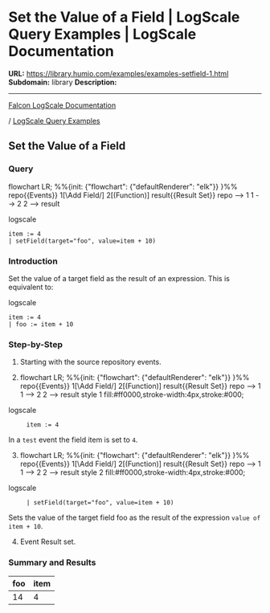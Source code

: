 # Set the Value of a Field | LogScale Query Examples | LogScale Documentation

**URL:** https://library.humio.com/examples/examples-setfield-1.html
**Subdomain:** library
**Description:** 

---

[Falcon LogScale Documentation](https://library.humio.com)

/ [LogScale Query Examples](examples.html)

## Set the Value of a Field

### Query

flowchart LR; %%{init: {"flowchart": {"defaultRenderer": "elk"}} }%% repo{{Events}} 1[\Add Field/] 2[(Function)] result{{Result Set}} repo --> 1 1 --> 2 2 --> result

logscale
    
    
    item := 4
    | setField(target="foo", value=item + 10)

### Introduction

Set the value of a target field as the result of an expression. This is equivalent to: 

logscale
    
    
    item := 4
    | foo := item + 10

### Step-by-Step

  1. Starting with the source repository events.

  2. flowchart LR; %%{init: {"flowchart": {"defaultRenderer": "elk"}} }%% repo{{Events}} 1[\Add Field/] 2[(Function)] result{{Result Set}} repo --> 1 1 --> 2 2 --> result style 1 fill:#ff0000,stroke-width:4px,stroke:#000;

logscale
         
         item := 4

In a `test` event the field item is set to `4`. 

  3. flowchart LR; %%{init: {"flowchart": {"defaultRenderer": "elk"}} }%% repo{{Events}} 1[\Add Field/] 2[(Function)] result{{Result Set}} repo --> 1 1 --> 2 2 --> result style 2 fill:#ff0000,stroke-width:4px,stroke:#000;

logscale
         
         | setField(target="foo", value=item + 10)

Sets the value of the target field foo as the result of the expression `value of item + 10`. 

  4. Event Result set.




### Summary and Results

foo| item  
---|---  
14| 4
